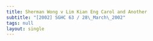 ```yaml
---
title: Sherman Wong v Lim Kian Eng Carol and Another
subtitle: "[2002] SGHC 63 / 28\_March\_2002"
tags: null
layout: single
---
```


